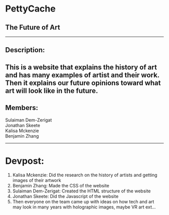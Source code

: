 # PettyCache

## The Future of Art

---

## Description:

This is a website that explains the history of art and has many examples of artist and their work. Then it explains our future opinions toward what art will look like in the future.
---

## Members:

Sulaiman Dem-Zerigat  
Jonathan Skeete  
Kalisa Mckenzie  
Benjamin Zhang

---

# Devpost:

1. Kalisa Mckenzie: Did the research on the history of artists and getting images of their artwork
2. Benjamin Zhang: Made the CSS of the website
3. Sulaiman Dem-Zerigat: Created the HTML structure of the website
4. Jonathan Skeete: Did the Javascript of the website
5. Then everyone on the team came up with ideas on how tech and art may look in many years with holographic images, maybe VR art ext...

